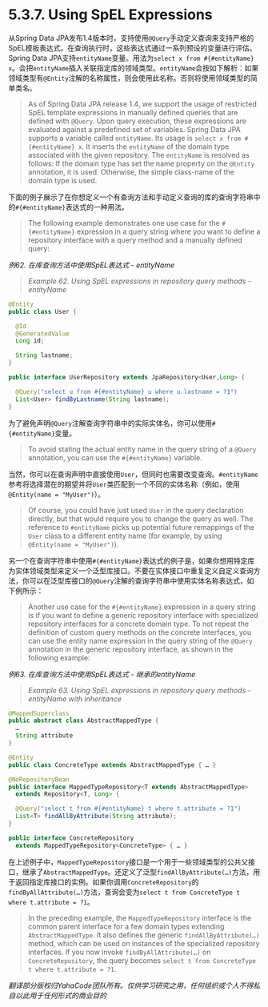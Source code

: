# 5.3.7. Using SpEL Expressions

从Spring Data JPA发布1.4版本时，支持使用`@Query`手动定义查询来支持严格的SpEL模板表达式。在查询执行时，这些表达式通过一系列预设的变量进行评估。Spring Data JPA支持`entityName`变量。用法为`select x from #{#entityName} x`。会把`entityName`插入关联指定库的领域类型。`entityName`会按如下解析：如果领域类型有`@Entity`注解的名称属性，则会使用此名称。否则将使用领域类型的简单类名。

> As of Spring Data JPA release 1.4, we support the usage of restricted SpEL template expressions in manually defined queries that are defined with `@Query`. Upon query execution, these expressions are evaluated against a predefined set of variables. Spring Data JPA supports a variable called `entityName`. Its usage is `select x from #{#entityName} x`. It inserts the `entityName` of the domain type associated with the given repository. The `entityName` is resolved as follows: If the domain type has set the name property on the `@Entity` annotation, it is used. Otherwise, the simple class-name of the domain type is used.

下面的例子展示了在你想定义一个有查询方法和手动定义查询的库的查询字符串中的`#{#entityName}`表达式的一种用法。

> The following example demonstrates one use case for the `#{#entityName}` expression in a query string where you want to define a repository interface with a query method and a manually defined query:

*例62. 在库查询方法中使用SpEL表达式 - entityName*

> *Example 62. Using SpEL expressions in repository query methods - entityName*

```java
@Entity
public class User {

  @Id
  @GeneratedValue
  Long id;

  String lastname;
}

public interface UserRepository extends JpaRepository<User,Long> {

  @Query("select u from #{#entityName} u where u.lastname = ?1")
  List<User> findByLastname(String lastname);
}
```

为了避免声明`@Query`注解查询字符串中的实际实体名，你可以使用`#{#entityName}`变量。

> To avoid stating the actual entity name in the query string of a `@Query` annotation, you can use the `#{#entityName}` variable.

当然，你可以在查询声明中直接使用`User`，但同时也需要改变查询。`#entityName`参考将选择潜在的期望并将`User`类匹配到一个不同的实体名称（例如，使用`@Entity(name = "MyUser")`）。

> Of course, you could have just used `User` in the query declaration directly, but that would require you to change the query as well. The reference to `#entityName` picks up potential future remappings of the `User` class to a different entity name (for example, by using `@Entity(name = "MyUser")`).

另一个在查询字符串中使用`#{#entityName}`表达式的例子是，如果你想用特定库为实体领域类型来定义一个泛型库接口。不要在实体接口中重复定义自定义查询方法，你可以在泛型库接口的`@Query`注解的查询字符串中使用实体名称表达式，如下例所示：

> Another use case for the `#{#entityName}` expression in a query string is if you want to define a generic repository interface with specialized repository interfaces for a concrete domain type. To not repeat the definition of custom query methods on the concrete interfaces, you can use the entity name expression in the query string of the `@Query` annotation in the generic repository interface, as shown in the following example:

*例63. 在库查询方法中使用SpEL表达式 - 继承的entityName*

> *Example 63. Using SpEL expressions in repository query methods - entityName with inheritance*

```java
@MappedSuperclass
public abstract class AbstractMappedType {
  …
  String attribute
}

@Entity
public class ConcreteType extends AbstractMappedType { … }

@NoRepositoryBean
public interface MappedTypeRepository<T extends AbstractMappedType>
  extends Repository<T, Long> {

  @Query("select t from #{#entityName} t where t.attribute = ?1")
  List<T> findAllByAttribute(String attribute);
}

public interface ConcreteRepository
  extends MappedTypeRepository<ConcreteType> { … }
```

在上述例子中，`MappedTypeRepository`接口是一个用于一些领域类型的公共父接口，继承了`AbstractMappedType`。还定义了泛型`findAllByAttribute(…)`方法，用于返回指定库接口的实例。如果你调用`ConcreteRepository`的`findByAllAttribute(…)`方法，查询会变为`select t from ConcreteType t where t.attribute = ?1`。

> In the preceding example, the `MappedTypeRepository` interface is the common parent interface for a few domain types extending `AbstractMappedType`. It also defines the generic `findAllByAttribute(…)` method, which can be used on instances of the specialized repository interfaces. If you now invoke `findByAllAttribute(…)` on `ConcreteRepository`, the query becomes `select t from ConcreteType t where t.attribute = ?1`.

*翻译部分版权归YahaCode团队所有。仅供学习研究之用，任何组织或个人不得私自以此用于任何形式的商业目的*